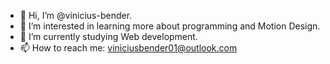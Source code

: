 - 👋 Hi, I’m @vinicius-bender.
- 👀 I’m interested in learning more about programming and Motion Design.
- 🌱 I’m currently studying Web development.
- 📫 How to reach me: <a href="mailto:viniciusbender01@outlook.com">viniciusbender01@outlook.com</a>
